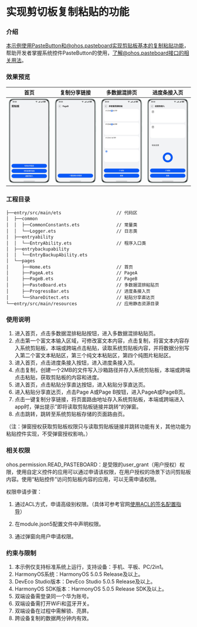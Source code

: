 # 实现剪切板复制粘贴的功能

### 介绍

本示例使用PasteButton和@ohos.pasteboard实现剪贴板基本的复制粘贴功能，帮助开发者掌握系统控件PasteButton的使用，了解@ohos.pasteboard接口的相关用法。

### 效果预览

| 首页                                    | 复制分享链接                                 | 多数据混排页                                             | 进度条接入页                                    |
|---------------------------------------|----------------------------------------|----------------------------------------------------|-------------------------------------------|
| <img src='screenshots/device/home.png' width=320> | <img src='screenshots/device/pageB.png' width=320> | <img src='screenshots/device/paste.png' width=320> | <img src='screenshots/device/progress.png' width=320> |

### 工程目录

```
├──entry/src/main/ets                     // 代码区
│  ├──common
│  │  ├──CommonConstants.ets              // 常量类
│  │  └──Logger.ets                       // 日志类
│  ├──entryability
│  │  └──EntryAbility.ets                 // 程序入口类
│  ├──entrybackupability
│  │  └──EntryBackupAbility.ets           
│  └──pages
│     ├──Home.ets                         // 首页
│     ├──PageA.ets                        // PageA
│     ├──PageB.ets                        // PageB
│     ├──PasteBoard.ets                   // 多数据混排粘贴页
│     ├──ProgressBar.ets                  // 进度条接入页
│     └──ShareDitect.ets                  // 粘贴分享直达页
└──entry/src/main/resources               // 应用静态资源目录
```

### 使用说明

1. 进入首页，点击多数据混排粘贴按钮，进入多数据混排粘贴页。
2. 点击第一个富文本输入区域，可修改富文本内容，点击复制，将富文本内容存入系统剪贴板，本端或跨端点击粘贴，读取系统剪贴板内容，并将数据分别写入第二个富文本粘贴区，第三个纯文本粘贴区，第四个纯图片粘贴区。
3. 进入首页，点击进度条接入按钮，进入进度条接入页。
4. 点击复制，创建一个2MB的文件写入沙箱路径并存入系统剪贴板，本端或跨端点击粘贴，获取剪贴板的内容和进度。
5. 进入首页，点击粘贴分享直达按钮，进入粘贴分享直达页。
6. 进入粘贴分享直达页，点击Page A或Page B按钮，进入PageA或PageB页。
7. 点击一键复制分享链接，将页面路由地址存入系统剪贴板，本端或跨端进入app时，弹出提示”即将读取剪贴板链接并跳转“的弹窗。
8. 点击跳转，跳转至系统剪贴板存储的页面路由页。

（注：弹窗授权获取剪贴板权限只与读取剪贴板链接并跳转功能有关，其他功能为粘贴控件实现，不受弹窗授权影响。）


### 相关权限

ohos.permission.READ_PASTEBOARD：是受限的user_grant（用户授权）权限，使用自定义控件的应用可以通过申请该权限，在用户授权的场景下访问剪贴板内容。使用“粘贴控件”访问剪贴板内容的应用，可以无需申请权限。

权限申请步骤：

1. 通过ACL方式，申请高级别权限。（具体可参考官网[使用ACL的签名配置指导](https://developer.huawei.com/consumer/cn/doc/harmonyos-guides/ide-signing#section26216104250)）

2. 在module.json5配置文件中声明权限。

3. 通过弹窗向用户申请权限。


### 约束与限制

1. 本示例仅支持标准系统上运行，支持设备：手机、平板、PC/2in1。
2. HarmonyOS系统：HarmonyOS 5.0.5 Release及以上。
3. DevEco Studio版本：DevEco Studio 5.0.5 Release及以上。
4. HarmonyOS SDK版本：HarmonyOS 5.0.5 Release SDK及以上。
5. 双端设备需登录同一个华为账号。
6. 双端设备需打开WiFi和蓝牙开关。
7. 双端设备在过程中需解锁、亮屏。
8. 跨设备复制的数据两分钟内有效。